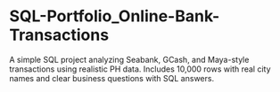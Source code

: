# SQL-Portfolio_Online-Bank-Transactions
A simple SQL project analyzing Seabank, GCash, and Maya-style transactions using realistic PH data. Includes 10,000 rows with real city names and clear business questions with SQL answers.
